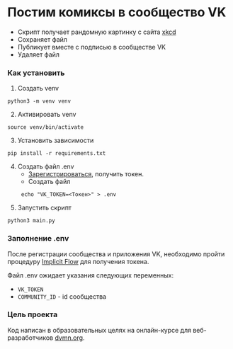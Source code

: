 # Постим комиксы в сообщество VK

* Скрипт получает рандомную картинку с сайта [xkcd](https://xkcd.com)
* Сохраняет файл
* Публикует вместе с подписью в сообществе VK
* Удаляет файл

### Как установить

1. Создать venv
```console
python3 -m venv venv
```
2. Активировать venv
```console
source venv/bin/activate
```
3. Установить зависимости
```console
pip install -r requirements.txt
```
4. Создать файл .env  
   * [Зарегистрироваться](https://api.superjob.ru/register), получить токен.
   * Создать файл
   ```console
    echo "VK_TOKEN=<Токен>" > .env
    ```
5. Запустить скрипт
```console
python3 main.py
```

### Заполнение .env

После регистрации сообщества и приложения VK, необходимо пройти процедуру [Implicit Flow](https://dev.vk.com/api/access-token/implicit-flow-user) для получения токена.  

Файл .env ожидает указания следующих переменных:
* ``VK_TOKEN``
* ``COMMUNITY_ID`` - id сообщества


### Цель проекта

Код написан в образовательных целях на онлайн-курсе для веб-разработчиков [dvmn.org](https://dvmn.org/).